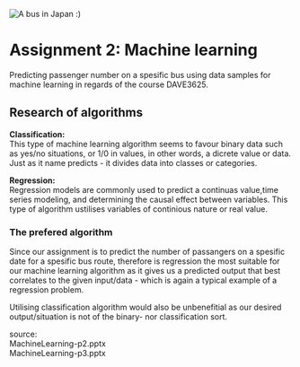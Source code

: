 ![A bus in Japan :)](https://media.timeout.com/images/105870640/750/422/image.jpg)


# Assignment 2: Machine learning
Predicting passenger number on a spesific bus using data samples for machine learning in regards of the course DAVE3625.

## Research of algorithms
**Classification:**\
This type of machine learning algorithm seems to favour binary data such as yes/no situations, or 1/0 in values, in other words, a dicrete value or data. Just as it name predicts - it divides data into  classes or categories.

**Regression:**\
Regression models are commonly used to predict a continuas value,time series modeling, and determining the causal effect between variables. This type of algorithm ustilises variables of continious nature or real value.

### The prefered algorithm
Since our assignment is to  predict the number of passangers on a spesific date for a spesific bus route, therefore is regression the most suitable for our machine learning algorithm as it gives us a predicted output that best correlates to the given input/data - which is again a typical example of a regression problem.

Utilising classification algorithm would also be unbenefitial as our desired output/situation is not of the binary- nor classification sort.




source:\
MachineLearning-p2.pptx\
MachineLearning-p3.pptx
